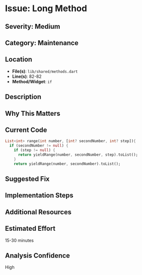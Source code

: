 # Issue: Long Method

## Severity: Medium

## Category: Maintenance

## Location
- **File(s)**: `lib/shared/methods.dart`
- **Line(s)**: 82-82
- **Method/Widget**: `if`

## Description


## Why This Matters


## Current Code
```dart
List<int> range(int number, [int? secondNumber, int? step]){
  if (secondNumber != null) {
    if (step != null) {
      return yieldRange(number, secondNumber, step).toList();
    }
    return yieldRange(number, secondNumber).toList();
```

## Suggested Fix


## Implementation Steps


## Additional Resources


## Estimated Effort
15-30 minutes

## Analysis Confidence
High
